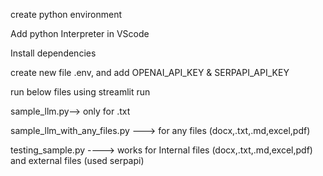 create python environment

Add python Interpreter in VScode

Install dependencies

create new file .env, and add OPENAI_API_KEY & SERPAPI_API_KEY

run below files using streamlit run <below file names>

sample_llm.py--> only for .txt

sample_llm_with_any_files.py ---> for any files (docx,.txt,.md,excel,pdf)

testing_sample.py ----> works for Internal files (docx,.txt,.md,excel,pdf) and external files (used serpapi)
